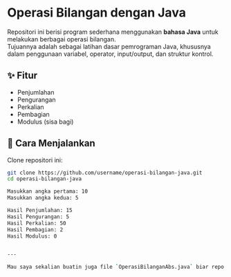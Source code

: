 # Operasi Bilangan dengan Java

Repositori ini berisi program sederhana menggunakan **bahasa Java** untuk melakukan berbagai operasi bilangan.  
Tujuannya adalah sebagai latihan dasar pemrograman Java, khususnya dalam penggunaan variabel, operator, input/output, dan struktur kontrol.

## ✨ Fitur
- Penjumlahan
- Pengurangan
- Perkalian
- Pembagian
- Modulus (sisa bagi)

## 🚀 Cara Menjalankan
Clone repositori ini:
   ```bash
git clone https://github.com/username/operasi-bilangan-java.git
cd operasi-bilangan-java
   
Masukkan angka pertama: 10
Masukkan angka kedua: 5

Hasil Penjumlahan: 15
Hasil Pengurangan: 5
Hasil Perkalian: 50
Hasil Pembagian: 2
Hasil Modulus: 0


---

Mau saya sekalian buatin juga file `OperasiBilanganAbs.java` biar repo kamu langsung ada contoh program dasarnya?
